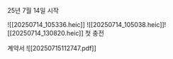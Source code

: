 25년 7월 14일 시작

![[20250714_105336.heic]]
![[20250714_105038.heic]]![[20250714_130820.heic]] 첫 충전

계약서
![[20250715112747.pdf]]
